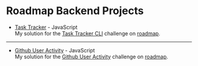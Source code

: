 # Roadmap Backend Projects

- [Task Tracker](https://github.com/abdelrahmanMansour1/Backend_Projects/tree/main/Task_Tracker) - JavaScript  
  My solution for the [Task Tracker CLI](https://roadmap.sh/projects/task-tracker) challenge on [roadmap](https://roadmap.sh/).

---

- [Github User Activity](https://github.com/abdelrahmanMansour1/Backend_Projects/tree/main/Github_User_Activity) - JavaScript  
  My solution for the [Github User Activity](https://roadmap.sh/projects/github-user-activity) challenge on [roadmap](https://roadmap.sh/).
